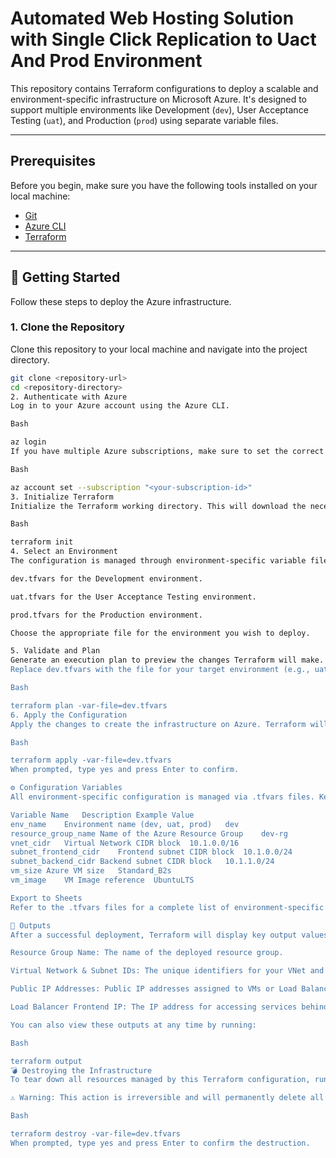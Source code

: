 # Automated Web Hosting Solution with Single Click Replication to Uact And Prod Environment

This repository contains Terraform configurations to deploy a scalable and environment-specific infrastructure on Microsoft Azure. It's designed to support multiple environments like Development (`dev`), User Acceptance Testing (`uat`), and Production (`prod`) using separate variable files.

---

## Prerequisites

Before you begin, make sure you have the following tools installed on your local machine:
* [Git](https://git-scm.com/downloads)
* [Azure CLI](https://docs.microsoft.com/en-us/cli/azure/install-azure-cli)
* [Terraform](https://learn.hashicorp.com/tutorials/terraform/install-cli)

---

## 🚀 Getting Started

Follow these steps to deploy the Azure infrastructure.

### 1. Clone the Repository
Clone this repository to your local machine and navigate into the project directory.
```bash
git clone <repository-url>
cd <repository-directory>
2. Authenticate with Azure
Log in to your Azure account using the Azure CLI.

Bash

az login
If you have multiple Azure subscriptions, make sure to set the correct one for this deployment.

Bash

az account set --subscription "<your-subscription-id>"
3. Initialize Terraform
Initialize the Terraform working directory. This will download the necessary providers and set up the backend.

Bash

terraform init
4. Select an Environment
The configuration is managed through environment-specific variable files:

dev.tfvars for the Development environment.

uat.tfvars for the User Acceptance Testing environment.

prod.tfvars for the Production environment.

Choose the appropriate file for the environment you wish to deploy.

5. Validate and Plan
Generate an execution plan to preview the changes Terraform will make. This step is a dry run and won't create any resources.
Replace dev.tfvars with the file for your target environment (e.g., uat.tfvars or prod.tfvars).

Bash

terraform plan -var-file=dev.tfvars
6. Apply the Configuration
Apply the changes to create the infrastructure on Azure. Terraform will ask for a final confirmation before proceeding.

Bash

terraform apply -var-file=dev.tfvars
When prompted, type yes and press Enter to confirm.

⚙️ Configuration Variables
All environment-specific configuration is managed via .tfvars files. Key configurable variables include:

Variable Name	Description	Example Value
env_name	Environment name (dev, uat, prod)	dev
resource_group_name	Name of the Azure Resource Group	dev-rg
vnet_cidr	Virtual Network CIDR block	10.1.0.0/16
subnet_frontend_cidr	Frontend subnet CIDR block	10.1.0.0/24
subnet_backend_cidr	Backend subnet CIDR block	10.1.1.0/24
vm_size	Azure VM size	Standard_B2s
vm_image	VM Image reference	UbuntuLTS

Export to Sheets
Refer to the .tfvars files for a complete list of environment-specific configurations.

📄 Outputs
After a successful deployment, Terraform will display key output values. You can use these to connect to your resources or for further configuration.

Resource Group Name: The name of the deployed resource group.

Virtual Network & Subnet IDs: The unique identifiers for your VNet and subnets.

Public IP Addresses: Public IP addresses assigned to VMs or Load Balancers.

Load Balancer Frontend IP: The IP address for accessing services behind the load balancer.

You can also view these outputs at any time by running:

Bash

terraform output
💣 Destroying the Infrastructure
To tear down all resources managed by this Terraform configuration, run the destroy command.

⚠️ Warning: This action is irreversible and will permanently delete all created resources.

Bash

terraform destroy -var-file=dev.tfvars
When prompted, type yes and press Enter to confirm the destruction.
